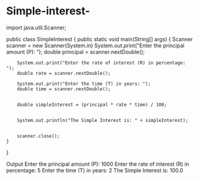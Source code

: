 # Simple-interest-
import java.util.Scanner;

public class SimpleInterest {
    public static void main(String[] args) {
        Scanner scanner = new Scanner(System.in)
        System.out.print("Enter the principal amount (P): ");
        double principal = scanner.nextDouble();
        
        System.out.print("Enter the rate of interest (R) in percentage: ");
        double rate = scanner.nextDouble();
        
        System.out.print("Enter the time (T) in years: ");
        double time = scanner.nextDouble();
        
       
        double simpleInterest = (principal * rate * time) / 100;
        
        
        System.out.println("The Simple Interest is: " + simpleInterest);
        
        
        scanner.close();
    }
}

Output 
Enter the principal amount (P): 1000
Enter the rate of interest (R) in percentage: 5
Enter the time (T) in years: 2
The Simple Interest is: 100.0
